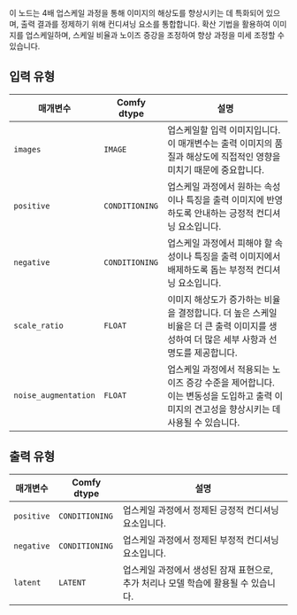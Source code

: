 
이 노드는 4배 업스케일 과정을 통해 이미지의 해상도를 향상시키는 데 특화되어 있으며, 출력 결과를 정제하기 위해 컨디셔닝 요소를 통합합니다. 확산 기법을 활용하여 이미지를 업스케일하며, 스케일 비율과 노이즈 증강을 조정하여 향상 과정을 미세 조정할 수 있습니다.

## 입력 유형

| 매개변수            | Comfy dtype        | 설명 |
|----------------------|--------------------|-------------|
| `images`             | `IMAGE`            | 업스케일할 입력 이미지입니다. 이 매개변수는 출력 이미지의 품질과 해상도에 직접적인 영향을 미치기 때문에 중요합니다. |
| `positive`           | `CONDITIONING`     | 업스케일 과정에서 원하는 속성이나 특징을 출력 이미지에 반영하도록 안내하는 긍정적 컨디셔닝 요소입니다. |
| `negative`           | `CONDITIONING`     | 업스케일 과정에서 피해야 할 속성이나 특징을 출력 이미지에서 배제하도록 돕는 부정적 컨디셔닝 요소입니다. |
| `scale_ratio`        | `FLOAT`            | 이미지 해상도가 증가하는 비율을 결정합니다. 더 높은 스케일 비율은 더 큰 출력 이미지를 생성하여 더 많은 세부 사항과 선명도를 제공합니다. |
| `noise_augmentation` | `FLOAT`            | 업스케일 과정에서 적용되는 노이즈 증강 수준을 제어합니다. 이는 변동성을 도입하고 출력 이미지의 견고성을 향상시키는 데 사용될 수 있습니다. |

## 출력 유형

| 매개변수     | Comfy dtype  | 설명 |
|---------------|--------------|-------------|
| `positive`    | `CONDITIONING` | 업스케일 과정에서 정제된 긍정적 컨디셔닝 요소입니다. |
| `negative`    | `CONDITIONING` | 업스케일 과정에서 정제된 부정적 컨디셔닝 요소입니다. |
| `latent`      | `LATENT`     | 업스케일 과정에서 생성된 잠재 표현으로, 추가 처리나 모델 학습에 활용될 수 있습니다. |
